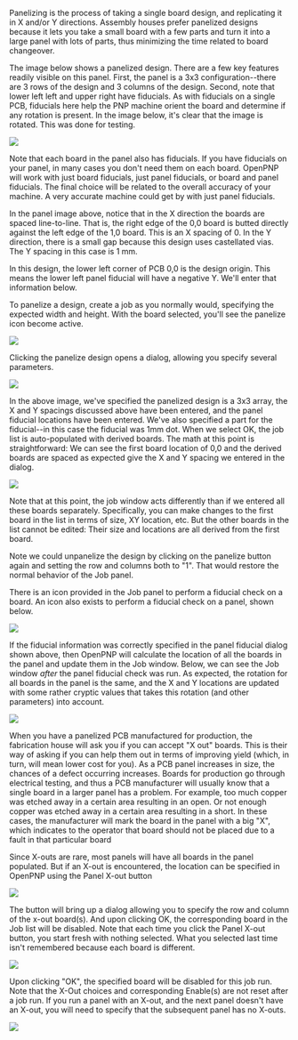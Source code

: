 Panelizing is the process of taking a single board design, and replicating it in X and/or Y directions. Assembly houses prefer panelized designs because it lets you take a small board with a few parts and turn it into a large panel with lots of parts, thus minimizing the time related to board changeover. 

The image below shows a panelized design. There are a few key features readily visible on this panel. First, the panel is a 3x3 configuration--there are 3 rows of the design and 3 columns of the design. Second, note that lower left left and upper right have fiducials. As with fiducials on a single PCB, fiducials here help the PNP machine orient the board and determine if any rotation is present. In the image below, it's clear that the image is rotated. This was done for testing.

![](https://cloud.githubusercontent.com/assets/24760857/24583526/f4908b70-1701-11e7-8f6c-890540e15435.png)

Note that each board in the panel also has fiducials. If you have fiducials on your panel, in many cases you don't need them on each board. OpenPNP will work with just board fiducials, just panel fiducials, or board and panel fiducials. The final choice will be related to the overall accuracy of your machine. A very accurate machine could get by with just panel fiducials. 

In the panel image above, notice that in the X direction the boards are spaced line-to-line. That is, the right edge of the 0,0 board is butted directly against the left edge of the 1,0 board. This is an X spacing of 0. In the Y direction, there is a small gap because this design uses castellated vias. The Y spacing in this case is 1 mm. 

In this design, the lower left corner of PCB 0,0 is the design origin. This means the lower left panel fiducial will have a negative Y. We'll enter that information below. 

To panelize a design, create a job as you normally would, specifying the expected width and height. With the board selected, you'll see the panelize icon become active.

![](https://cloud.githubusercontent.com/assets/24760857/24589463/76e48fa8-178f-11e7-9668-61875589a153.png)

Clicking the panelize design opens a dialog, allowing you specify several parameters. 

![](https://cloud.githubusercontent.com/assets/24760857/24589462/76e110e4-178f-11e7-9085-8078d84d2ee7.png)

In the above image, we've specified the panelized design is a 3x3 array, the X and Y spacings discussed above have been entered, and the panel fiducial locations have been entered. We've also specified a part for the fiducial--in this case the fiducial was 1mm dot. When we select OK, the job list is auto-populated with derived boards. The math at this point is straightforward: We can see the first board location of 0,0 and the derived boards are spaced as expected give the X and Y spacing we entered in the dialog. 

![](https://cloud.githubusercontent.com/assets/24760857/24589460/76d4d0d6-178f-11e7-8112-c5066a2eba87.png)

Note that at this point, the job window acts differently than if we entered all these boards separately. Specifically, you can make changes to the first board in the list in terms of size, XY location, etc. But the other boards in the list cannot be edited: Their size and locations are all derived from the first board. 

Note we could unpanelize the design by clicking on the panelize button again and setting the row and columns both to "1". That would restore the normal behavior of the Job panel.

There is an icon provided in the Job panel to perform a fiducial check on a board. An icon also exists to perform a fiducial check on a panel, shown below.

![](https://cloud.githubusercontent.com/assets/24760857/24589461/76d76ef4-178f-11e7-8756-42ddbb2a25a1.png)

If the fiducial information was correctly specified in the panel fiducial dialog shown above, then OpenPNP will calculate the location of all the boards in the panel and update them in the Job window. Below, we can see the Job window _after_ the panel fiducial check was run. As expected, the rotation for all boards in the panel is the same, and the X and Y locations are updated with some rather cryptic values that takes this rotation (and other parameters) into account. 

![](https://cloud.githubusercontent.com/assets/24760857/24589459/76d47ce4-178f-11e7-9e84-810764bc1c1b.png)

When you have a panelized PCB manufactured for production, the fabrication house will ask you if you can accept "X out" boards. This is their way of asking if you can help them out in terms of improving yield (which, in turn, will mean lower cost for you). As a PCB panel increases in size, the chances of a defect occurring increases. Boards for production go through electrical testing, and thus a PCB manufacturer will usually know that a single board in a larger panel has a problem. For example, too much copper was etched away in a certain area resulting in an open. Or not enough copper was etched away in a certain area resulting in a short. In these cases, the manufacturer will mark the board in the panel with a big "X", which indicates to the operator that board should not be placed due to a fault in that particular board

Since X-outs are rare, most panels will have all boards in the panel populated. But if an X-out is encountered, the location can be specified in OpenPNP using the Panel X-out button

![](https://cloud.githubusercontent.com/assets/24760857/24589458/76d4705a-178f-11e7-8648-3e26e4fc7d99.png)

The button will bring up a dialog allowing you to specify the row and column of the x-out board(s). And upon clicking OK, the corresponding board in the Job list will be disabled. Note that each time you click the Panel X-out button, you start fresh with nothing selected. What you selected last time isn't remembered because each board is different. 

![](https://cloud.githubusercontent.com/assets/24760857/24589457/76d2ae0a-178f-11e7-867d-434e5a1769cb.png)

Upon clicking "OK", the specified board will be disabled for this job run. Note that the X-Out choices and corresponding Enable(s) are not reset after a job run. If you run a panel with an X-out, and the next panel doesn't have an X-out, you will need to specify that the subsequent panel has no X-outs. 

![](https://cloud.githubusercontent.com/assets/24760857/24589456/76d15712-178f-11e7-9214-fd2068b85fef.png)
